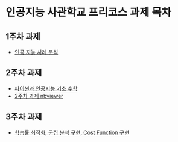 # 인공지능 사관학교 프리코스 과제 목차

## 1주차 과제 
- [인공 지능 사례 분석](https://github.com/Lee-DaBin/gj-aischool/blob/master/1_%EC%A3%BC%EC%B0%A8_%EA%B3%BC%EC%A0%9C.ipynb)

## 2주차 과제 
- [파이썬과 인공지능 기초 수학](https://github.com/Lee-DaBin/gj-aischool/blob/master/2%E1%84%8C%E1%85%AE%E1%84%8E%E1%85%A1%E1%84%80%E1%85%AA%E1%84%8C%E1%85%A6.ipynb)
- [2주차 과제 nbviewer](https://nbviewer.jupyter.org/github/Lee-DaBin/gj-aischool/blob/master/2%E1%84%8C%E1%85%AE%E1%84%8E%E1%85%A1%E1%84%80%E1%85%AA%E1%84%8C%E1%85%A6.ipynb)

## 3주차 과제
- [학습률 최적화, 군집 분석 구현, Cost Function 구현](https://github.com/Lee-DaBin/gj-aischool/blob/master/3%EC%A3%BC%EC%B0%A8_%EA%B3%BC%EC%A0%9C.ipynb)
